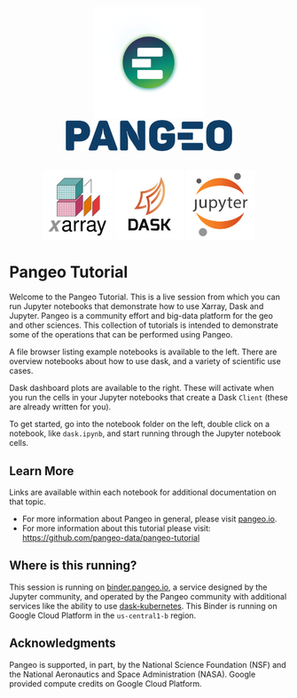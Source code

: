 
<center>
    <div style="display:table-cell;text-align:center;vertical-align:middle;width:100%;"> 
        <img src="images/small_e_logo.svg" style="height:200px;">
        <br>
        <img src="images/pangeo_simple_logo.png" style="width:300px;vertical-align:middle;">
    </div>
    <br><br>
    <img src="./images/xarray.png" style="height:125px;"> <img src="./images/dask.png" style="height:125px;"> <img src="./images/jupyter.png" style="height:125px;">
</center>

# Pangeo Tutorial

Welcome to the Pangeo Tutorial.
This is a live session from which you can run Jupyter notebooks that demonstrate how to use Xarray, Dask and Jupyter.
Pangeo is a community effort and big-data platform for the geo and other sciences.
This collection of tutorials is intended to demonstrate some of the operations that can be performed using Pangeo.

A file browser listing example notebooks is available to the left.  There are overview notebooks about how to use dask, and a variety of scientific use cases.

Dask dashboard plots are available to the right.  These will activate when you
run the cells in your Jupyter notebooks that create a Dask `Client` (these are already written for you).

To get started, go into the notebook folder on the left, double click on a notebook, like `dask.ipynb`, and start running through the Jupyter notebook cells.

## Learn More

Links are available within each notebook for additional documentation on that topic.

- For more information about Pangeo in general, please visit [pangeo.io](https://pangeo.io).
- For more information about this tutorial please visit: https://github.com/pangeo-data/pangeo-tutorial

## Where is this running?

This session is running on [binder.pangeo.io](http://binder.pangeo.io), a service designed by the Jupyter community, and operated by the Pangeo community with additional services like the ability to use [dask-kubernetes](https://kubernetes.dask.org/en/latest/). This Binder is running on Google Cloud Platform in the `us-central1-b` region.

## Acknowledgments

Pangeo is supported, in part, by the National Science Foundation (NSF) and the National Aeronautics and Space Administration (NASA). Google provided compute credits on Google Cloud Platform.
